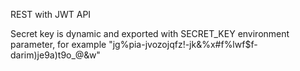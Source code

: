 REST with JWT API

Secret key is dynamic and exported with SECRET_KEY environment parameter, for example "jg%pia-jvozojqfz!-jk&%x#f%lwf$f-darim)je9a)t9o_@&w"